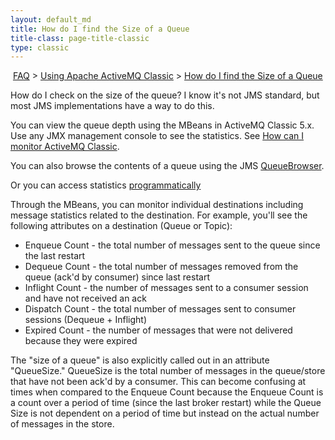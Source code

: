 ```yaml
---
layout: default_md
title: How do I find the Size of a Queue 
title-class: page-title-classic
type: classic
---
```


 [FAQ](faq) > [Using Apache ActiveMQ Classic](using-apache-activemq-classic) > [How do I find the Size of a Queue](how-do-i-find-the-size-of-a-queue)


How do I check on the size of the queue? I know it's not JMS standard, but most JMS implementations have a way to do this.

You can view the queue depth using the MBeans in ActiveMQ Classic 5.x. Use any JMX management console to see the statistics. See [How can I monitor ActiveMQ Classic](how-can-i-monitor-activemq-classic).

You can also browse the contents of a queue using the JMS [QueueBrowser](http://java.sun.com/j2ee/1.4/docs/api/javax/jms/QueueBrowser.html).

Or you can access statistics [programmatically](how-can-i-see-what-destinations-are-used)

Through the MBeans, you can monitor individual destinations including message statistics related to the destination. For example, you'll see the following attributes on a destination (Queue or Topic):

*   Enqueue Count - the total number of messages sent to the queue since the last restart
*   Dequeue Count - the total number of messages removed from the queue (ack'd by consumer) since last restart
*   Inflight Count - the number of messages sent to a consumer session and have not received an ack
*   Dispatch Count - the total number of messages sent to consumer sessions (Dequeue + Inflight)
*   Expired Count - the number of messages that were not delivered because they were expired

The "size of a queue" is also explicitly called out in an attribute "QueueSize." QueueSize is the total number of messages in the queue/store that have not been ack'd by a consumer. This can become confusing at times when compared to the Enqueue Count because the Enqueue Count is a count over a period of time (since the last broker restart) while the Queue Size is not dependent on a period of time but instead on the actual number of messages in the store.

